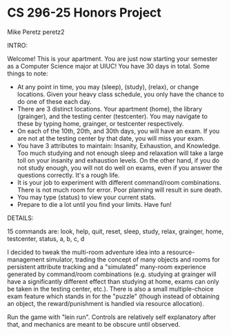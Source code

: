 # CS 296-25 Honors Project

Mike Peretz
peretz2


INTRO:

Welcome! This is your apartment. You are just now starting your semester as a Computer Science major at UIUC! You have 30 days in total. Some things to note:

* At any point in time, you may (sleep), (study), (relax), or change locations. Given your heavy class schedule, you only have the chance to do one of these each day. 
* There are 3 distinct locations. Your apartment (home), the library (grainger), and the testing center (testcenter). You may navigate to these by typing home, grainger, or testcenter respectively. 
* On each of the 10th, 20th, and 30th days, you will have an exam. If you are not at the testing center by that date, you will miss your exam.
* You have 3 attributes to maintain: Insanity, Exhaustion, and Knowledge. Too much studying and not enough sleep and relaxation will take a large toll on your insanity and exhaustion levels. On the other hand, if you do not study enough, you will not do well on exams, even if you answer the questions correctly. It's a rough life. 
* It is your job to experiment with different command/room combinations. There is not much room for error. Poor planning will result in sure death.
* You may type (status) to view your current stats.
* Prepare to die a lot until you find your limits. Have fun!

DETAILS:

15 commands are:
look, help, quit, reset, sleep, study, relax, grainger, home, testcenter, status, a, b, c, d

I decided to tweak the multi-room adventure idea into a resource-management simulator, trading the concept of many objects and rooms for persistent attribute tracking and a "simulated" many-room experience generated by command/room combinations (e.g. studying at grainger will have a significantly different effect than studying at home, exams can only be taken in the testing center, etc.). There is also a small multiple-choice exam feature which stands in for the "puzzle" (though instead of obtaining an object, the reward/punishment is handled via resource allocation).


Run the game with "lein run". Controls are relatively self explanatory after that, and mechanics are meant to be obscure until observed.